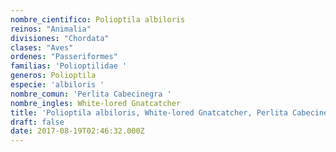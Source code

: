 ```yaml
---
nombre_cientifico: Polioptila albiloris
reinos: "Animalia"
divisiones: "Chordata"
clases: "Aves"
ordenes: "Passeriformes"
familias: 'Polioptilidae '
generos: Polioptila
especie: 'albiloris '
nombre_comun: 'Perlita Cabecinegra '
nombre_ingles: White-lored Gnatcatcher
title: 'Polioptila albiloris, White-lored Gnatcatcher, Perlita Cabecinegra '
draft: false
date: 2017-08-19T02:46:32.000Z
---
```


